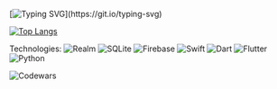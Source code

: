 [![Typing SVG](https://readme-typing-svg.demolab.com/?lines=Mobile+developer;...)](https://git.io/typing-svg)

[![Top Langs](https://github-readme-stats.vercel.app/api/top-langs/?username=gikkid&layout=compact)](https://github.com/anuraghazra/github-readme-stats)

Technologies:
![Realm](https://img.shields.io/badge/Realm-39477F?style=for-the-badge&logo=realm&logoColor=white)
![SQLite](https://img.shields.io/badge/sqlite-%2307405e.svg?style=for-the-badge&logo=sqlite&logoColor=white)
![Firebase](https://img.shields.io/badge/Firebase-039BE5?style=for-the-badge&logo=Firebase&logoColor=white)
![Swift](https://img.shields.io/badge/swift-F54A2A?style=for-the-badge&logo=swift&logoColor=white)
![Dart](https://img.shields.io/badge/dart-%230175C2.svg?style=for-the-badge&logo=dart&logoColor=white)
![Flutter](https://img.shields.io/badge/Flutter-%2302569B.svg?style=for-the-badge&logo=Flutter&logoColor=white)
![Python](https://img.shields.io/badge/python-3670A0?style=for-the-badge&logo=python&logoColor=ffdd54)


![Codewars](https://github.r2v.ch/codewars?user=defExploit&stroke=%23BB432C)
